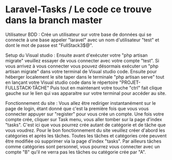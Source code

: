 # Laravel-Tasks / Le code ce trouve dans la branch master

Utilisateur BDD :
Crée un utilisateur sur votre base de données qui se connecte à une base appeler "laravel"
avec un nom d'utilisateur "test" et dont le mot de passe est "FullStack3$@".

Setup du Visual studio :
Ensuite avant d'exécuter votre "php artisan migrate" veuillez essayer de vous connecter avec votre compte "test".
Si vous arrivez à vous connecter vous pouvez désormais exécuter un "php artisan migrate" dans votre terminal de Visual studio code.
Ensuite pour héberger localement le site taper dans le terminale "php artisan serve" tout en lançant votre Visual studio code dans le répertoire "PROJET-FULLSTACK-TÂCHE"
Puis tout en maintenant votre touche "ctrl" fait clique gauche sur le lien qui vas apparaitre sur votre terminal pour accéder au site.

Fonctionnement du site :
Vous allez être rediriger instantanément sur le page de login, étant donné que c'est la première fois que vous vous connecter appuyer sur "register" pour vous crée un compte.
Une fois votre compte crée, cliquer sur Task menu, vous aller tomber sur la page d'index "tasks".
C'est ici que vous pourrez crée autant de catégorie et de tâche que vous voudrez.
Pour le bon fonctionnement du site veuillez créer d'abord les catégories et après les tâches.
Toutes les tâches et catégories crée peuvent être modifiée où supprimer via la page d'index "tasks".
Par ailleurs tâches comme catégories sont personnel, vous pourrez vous connecter avec un compte "B" qu'il ne verra pas les tâches ou catégorie crée par "A".
